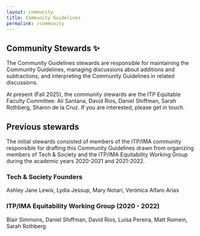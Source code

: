 ```yaml
---
layout: community
title: Community Guidelines
permalink: /community
---
```


## Community Stewards ✨

The Community Guidelines stewards are responsible for maintaining the Community Guidelines, managing discussions about additions and subtractions, and interpreting the Community Guidelines in related discussions.

At present (Fall 2025), the community stewards are the ITP Equitable Faculty Committee: Ali Santana, David Rios, Daniel Shiffman, Sarah Rothberg, Sharon de la Cruz. If you are interested, please get in touch.

## Previous stewards

The initial stewards consisted of members of the ITP/IMA community responsible for drafting this Community Guidelines drawn from organizing members of Tech & Society and the ITP/IMA Equitability Working Group during the academic years 2020-2021 and 2021-2022.

### Tech & Society Founders

Ashley Jane Lewis, Lydia Jessup, Mary Notari, Verónica Alfaro Arias

### ITP/IMA Equitability Working Group (2020 - 2022)

Blair Simmons, Daniel Shiffman, David Rios, Luisa Pereira, Matt Romein, Sarah Rothberg
